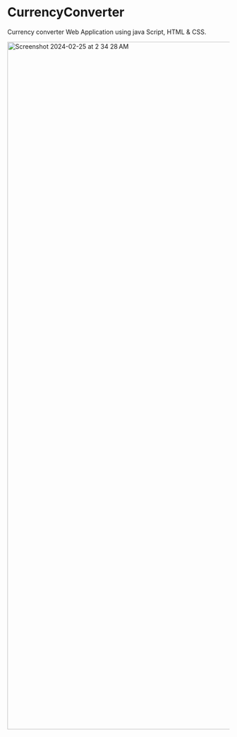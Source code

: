 # CurrencyConverter
Currency converter Web Application using java Script, HTML & CSS.

<img width="1557" alt="Screenshot 2024-02-25 at 2 34 28 AM" src="https://github.com/protonpluss/CurrencyConverter/assets/149289690/2cf318e1-135a-4464-bdae-e7cbb7fe958c">
